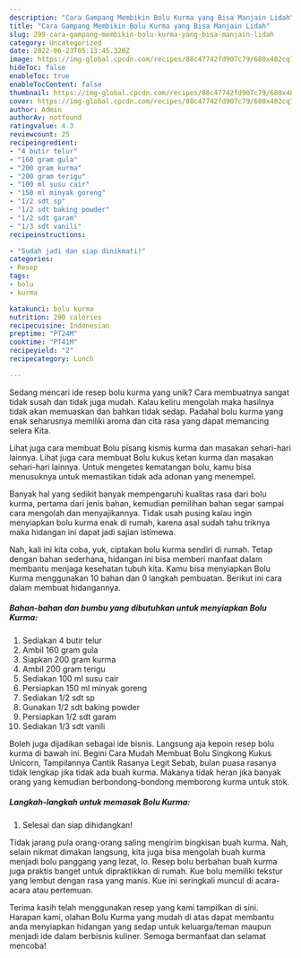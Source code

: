 ```yaml
---
description: "Cara Gampang Membikin Bolu Kurma yang Bisa Manjain Lidah"
title: "Cara Gampang Membikin Bolu Kurma yang Bisa Manjain Lidah"
slug: 299-cara-gampang-membikin-bolu-kurma-yang-bisa-manjain-lidah
category: Uncategorized
date: 2022-06-23T05:13:45.320Z
image: https://img-global.cpcdn.com/recipes/88c47742fd907c79/680x482cq70/bolu-kurma-foto-resep-utama.jpg
hideToc: false
enableToc: true
enableTocContent: false
thumbnail: https://img-global.cpcdn.com/recipes/88c47742fd907c79/680x482cq70/bolu-kurma-foto-resep-utama.jpg
cover: https://img-global.cpcdn.com/recipes/88c47742fd907c79/680x482cq70/bolu-kurma-foto-resep-utama.jpg
author: Admin
authorAv: notfound
ratingvalue: 4.3
reviewcount: 25
recipeingredient:
- "4 butir telur"
- "160 gram gula"
- "200 gram kurma"
- "200 gram terigu"
- "100 ml susu cair"
- "150 ml minyak goreng"
- "1/2 sdt sp"
- "1/2 sdt baking powder"
- "1/2 sdt garam"
- "1/3 sdt vanili"
recipeinstructions:

- "Sudah jadi dan siap dinikmati!"
categories:
- Resep
tags:
- bolu
- kurma

katakunci: bolu kurma 
nutrition: 290 calories
recipecuisine: Indonesian
preptime: "PT24M"
cooktime: "PT41M"
recipeyield: "2"
recipecategory: Lunch

---
```





Sedang mencari ide resep bolu kurma yang unik? Cara membuatnya sangat tidak susah dan tidak juga mudah. Kalau keliru mengolah maka hasilnya tidak akan memuaskan dan bahkan tidak sedap. Padahal bolu kurma yang enak seharusnya memiliki aroma dan cita rasa yang dapat memancing selera Kita.





Lihat juga cara membuat Bolu pisang kismis kurma dan masakan sehari-hari lainnya. Lihat juga cara membuat Bolu kukus ketan kurma dan masakan sehari-hari lainnya. Untuk mengetes kematangan bolu, kamu bisa menusuknya untuk memastikan tidak ada adonan yang menempel.

Banyak hal yang sedikit banyak mempengaruhi kualitas rasa dari bolu kurma, pertama dari jenis bahan, kemudian pemilihan bahan segar sampai cara mengolah dan menyajikannya. Tidak usah pusing kalau ingin menyiapkan bolu kurma enak di rumah, karena asal sudah tahu triknya maka hidangan ini dapat jadi sajian istimewa.






Nah, kali ini kita coba, yuk, ciptakan bolu kurma sendiri di rumah. Tetap dengan bahan sederhana, hidangan ini bisa memberi manfaat dalam membantu menjaga kesehatan tubuh kita. Kamu bisa menyiapkan Bolu Kurma menggunakan 10 bahan dan 0 langkah pembuatan. Berikut ini cara dalam membuat hidangannya.

<!--inarticleads1-->

##### Bahan-bahan dan bumbu yang dibutuhkan untuk menyiapkan Bolu Kurma:

1. Sediakan 4 butir telur
1. Ambil 160 gram gula
1. Siapkan 200 gram kurma
1. Ambil 200 gram terigu
1. Sediakan 100 ml susu cair
1. Persiapkan 150 ml minyak goreng
1. Sediakan 1/2 sdt sp
1. Gunakan 1/2 sdt baking powder
1. Persiapkan 1/2 sdt garam
1. Sediakan 1/3 sdt vanili


Boleh juga dijadikan sebagai ide bisnis. Langsung aja kepoin resep bolu kurma di bawah ini. Begini Cara Mudah Membuat Bolu Singkong Kukus Unicorn, Tampilannya Cantik Rasanya Legit Sebab, bulan puasa rasanya tidak lengkap jika tidak ada buah kurma. Makanya tidak heran jika banyak orang yang kemudian berbondong-bondong memborong kurma untuk stok. 

<!--inarticleads2-->

##### Langkah-langkah untuk memasak Bolu Kurma:


1. Selesai dan siap dihidangkan!

Tidak jarang pula orang-orang saling mengirim bingkisan buah kurma. Nah, selain nikmat dimakan langsung, kita juga bisa mengolah buah kurma menjadi bolu panggang yang lezat, lo. Resep bolu berbahan buah kurma juga praktis banget untuk dipraktikkan di rumah. Kue bolu memiliki tekstur yang lembut dengan rasa yang manis. Kue ini seringkali muncul di acara-acara atau pertemuan. 

Terima kasih telah menggunakan resep yang kami tampilkan di sini. Harapan kami, olahan Bolu Kurma yang mudah di atas dapat membantu anda menyiapkan hidangan yang sedap untuk keluarga/teman maupun menjadi ide dalam berbisnis kuliner. Semoga bermanfaat dan selamat mencoba!

